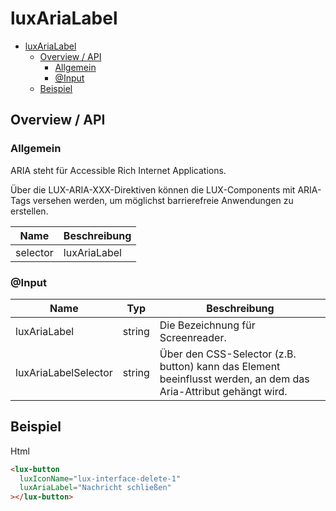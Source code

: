 # luxAriaLabel

- [luxAriaLabel](#luxarialabel)
  - [Overview / API](#overview--api)
    - [Allgemein](#allgemein)
    - [@Input](#input)
  - [Beispiel](#beispiel)

## Overview / API

### Allgemein

ARIA steht für Accessible Rich Internet Applications.

Über die LUX-ARIA-XXX-Direktiven können die LUX-Components mit ARIA-Tags versehen werden,
um möglichst barrierefreie Anwendungen zu erstellen.

| Name     | Beschreibung        |
| -------- | ------------------- |
| selector | luxAriaLabel        |

### @Input

| Name                 | Typ    | Beschreibung                                                                                                    |
| -------------------- | ------ | --------------------------------------------------------------------------------------------------------------- |
| luxAriaLabel         | string | Die Bezeichnung für Screenreader.                                                                               |
| luxAriaLabelSelector | string | Über den CSS-Selector (z.B. button) kann das Element beeinflusst werden, an dem das Aria-Attribut gehängt wird. |

## Beispiel

Html

```html
<lux-button
  luxIconName="lux-interface-delete-1"
  luxAriaLabel="Nachricht schließen"
></lux-button>
```
